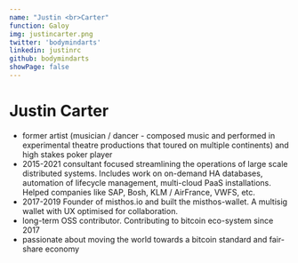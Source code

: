 ```yaml
---
name: "Justin <br>Carter"
function: Galoy
img: justincarter.png
twitter: 'bodymindarts'
linkedin: justinrc
github: bodymindarts
showPage: false
---
```


# Justin Carter
 
- former artist (musician / dancer - composed music and performed in experimental theatre productions that toured on multiple continents) and high stakes poker player
- 2015-2021 consultant focused streamlining the operations of large scale distributed systems. Includes work on on-demand HA databases, automation of lifecycle management, multi-cloud PaaS installations. Helped companies like SAP, Bosh, KLM / AirFrance, VWFS, etc.
- 2017-2019 Founder of misthos.io and built the misthos-wallet. A multisig wallet with UX optimised for collaboration.
- long-term OSS contributor. Contributing to bitcoin eco-system since 2017
- passionate about moving the world towards a bitcoin standard and fair-share economy
